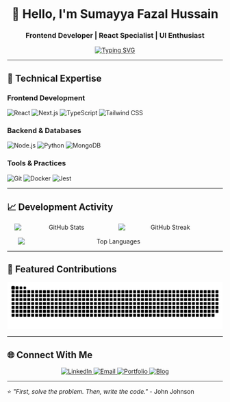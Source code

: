 <h1 align="center">👋 Hello, I'm Sumayya Fazal Hussain</h1>
<h3 align="center">Frontend Developer | React Specialist | UI Enthusiast</h3>

<p align="center">
  <a href="https://github.com/Sumayyafazalhussain">
    <img src="https://readme-typing-svg.demolab.com?font=Fira+Code&pause=1000&color=00C7B7&center=true&vCenter=true&width=435&lines=Transforming+Concepts+into+Scalable+Solutions;Crafting+Modern+Web+Experiences;Continuous+Learner+%26+Problem+Solver" alt="Typing SVG" />
  </a>
</p>

---

## 🚀 Technical Expertise

### Frontend Development
![React](https://img.shields.io/badge/React-20232A?style=for-the-badge&logo=react&logoColor=61DAFB)
![Next.js](https://img.shields.io/badge/Next.js-000000?style=for-the-badge&logo=next.js&logoColor=white)
![TypeScript](https://img.shields.io/badge/TypeScript-007ACC?style=for-the-badge&logo=typescript&logoColor=white)
![Tailwind CSS](https://img.shields.io/badge/Tailwind_CSS-38B2AC?style=for-the-badge&logo=tailwind-css&logoColor=white)

### Backend & Databases
![Node.js](https://img.shields.io/badge/Node.js-339933?style=for-the-badge&logo=node.js&logoColor=white)
![Python](https://img.shields.io/badge/Python-3776AB?style=for-the-badge&logo=python&logoColor=white)
![MongoDB](https://img.shields.io/badge/MongoDB-47A248?style=for-the-badge&logo=mongodb&logoColor=white)

### Tools & Practices
![Git](https://img.shields.io/badge/Git-F05032?style=for-the-badge&logo=git&logoColor=white)
![Docker](https://img.shields.io/badge/Docker-2496ED?style=for-the-badge&logo=docker&logoColor=white)
![Jest](https://img.shields.io/badge/Jest-C21325?style=for-the-badge&logo=jest&logoColor=white)

---

## 📈 Development Activity

<div align="center" style="display: flex; gap: 1rem; flex-wrap: wrap; justify-content: center;">
  <img src="https://github-readme-stats.vercel.app/api?username=Sumayyafazalhussain&show_icons=true&theme=dark&hide_border=true&include_all_commits=true&count_private=true" alt="GitHub Stats" width="45%" />
  <img src="https://github-readme-streak-stats.herokuapp.com/?user=Sumayyafazalhussain&theme=dark&hide_border=true" alt="GitHub Streak" width="45%" />
  <img src="https://github-readme-stats.vercel.app/api/top-langs/?username=Sumayyafazalhussain&layout=compact&theme=dark&hide_border=true" alt="Top Languages" width="90%" />
</div>

---

## 🎯 Featured Contributions

<div align="center">
  <img src="https://raw.githubusercontent.com/Platane/snk/output/github-contribution-grid-snake.svg" alt="Contribution Graph" />
</div>

---

## 🌐 Connect With Me

<p align="center">
  <a href="[Your LinkedIn URL]" target="_blank">
    <img src="https://img.shields.io/badge/LinkedIn-0077B5?style=for-the-badge&logo=linkedin&logoColor=white" alt="LinkedIn" />
  </a>
  <a href="mailto:[Your Email]" target="_blank">
    <img src="https://img.shields.io/badge/Gmail-D14836?style=for-the-badge&logo=gmail&logoColor=white" alt="Email" />
  </a>
  <a href="[Your Portfolio URL]" target="_blank">
    <img src="https://img.shields.io/badge/Portfolio-%23000000.svg?style=for-the-badge&logo=firefox&logoColor=#FF7139" alt="Portfolio" />
  </a>
  <a href="[Your Dev.to/Blog URL]" target="_blank">
    <img src="https://img.shields.io/badge/dev.to-0A0A0A?style=for-the-badge&logo=dev.to&logoColor=white" alt="Blog" />
  </a>
</p>

---

⭐️ *"First, solve the problem. Then, write the code."* - John Johnson
